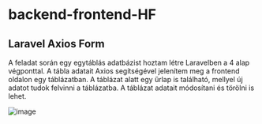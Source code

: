 # backend-frontend-HF
## Laravel Axios Form

A feladat során egy egytáblás adatbázist hoztam létre Laravelben a 4 alap végponttal. 
A tábla adatait Axios segítségével jelenítem meg a frontend oldalon egy táblázatban.
A táblázat alatt egy űrlap is található, mellyel új adatot tudok felvinni a táblázatba. 
A táblázat adatait módosítani és törölni is lehet. 


![image](https://github.com/SusuBea/backend-frontend-HF/assets/86191917/e010928a-0687-4f63-a32a-f9d67079f3b0)
